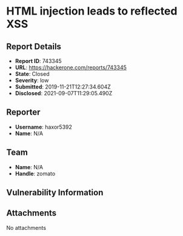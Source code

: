 # HTML injection leads to reflected XSS

## Report Details
- **Report ID**: 743345
- **URL**: https://hackerone.com/reports/743345
- **State**: Closed
- **Severity**: low
- **Submitted**: 2019-11-21T12:27:34.604Z
- **Disclosed**: 2021-09-07T11:29:05.490Z

## Reporter
- **Username**: haxor5392
- **Name**: N/A

## Team
- **Name**: N/A
- **Handle**: zomato

## Vulnerability Information


## Attachments
No attachments

